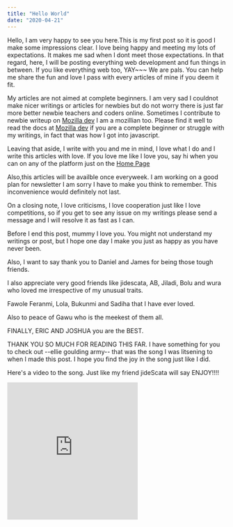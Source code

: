 ```yaml
---
title: "Hello World"
date: "2020-04-21"
---
```


Hello, I am very happy to see you here.This is my first post so it is good I make some impressions clear. I love being happy and meeting my lots of expectations. It makes me sad when I dont meet those expectations.
In that regard, here, I will be posting everything web development and fun things in between. If you like everything web too, YAY~~~ We are pals. You can help me share the fun and love I pass with every articles of mine if you deem it fit.

My articles are not aimed at complete beginners. I am very sad I couldnot make nicer writings or articles for newbies but do not worry there is just far more better newbie teachers and coders online. Sometimes I contribute to newbie writeup on  <a href="https://developer.mozilla.org/en-US/">Mozilla dev</a> I am a mozillian too. Please find it well to read the docs at <a href="https://developer.mozilla.org/en-US/">Mozilla dev</a> if you are a complete beginner or struggle with my writings, in fact that was how I got into javascript.

Leaving that aside, I write with you and me in mind, I love what I do and I write this articles with love. If you love me like I love you, say hi when you can on any of the platform just on the <a href="/">Home Page</a>

Also,this articles will be availble once everyweek. I am working on a good plan for newsletter I am sorry I have to make you think to remember. This inconvenience would definitely not last.

On a closing note, I love criticisms, I love cooperation just like I love competitions, so if you get to see any issue on my writings please send a message and I will resolve it as fast as I can. 

Before I end this post, mummy I love you. You might not understand my writings or post, but I hope one day I make you just as happy as you have never been. 

Also, I want to say thank you to Daniel and James for being those tough friends.

I also appreciate very good friends like jidescata, AB, Jiladi, Bolu and wura who loved me irrespective of my unusual traits.


Fawole Feranmi, Lola, Bukunmi and Sadiha that I have ever loved.

Also to peace of Gawu who is the meekest of them all.

FINALLY, ERIC AND JOSHUA you are the BEST.


THANK YOU SO MUCH FOR READING THIS FAR. I have something for you to check out --ellie goulding army-- that was the song I was litsening to when I made this post. I hope you find the joy in the song just like I did.


Here's a video to the song. Just like my friend jideScata will say ENJOY!!!!

<iframe width="300" height="315" src="https://www.youtube.com/embed/jTTNWpag6fI" frameborder="0" allow="accelerometer; autoplay; encrypted-media; gyroscope; picture-in-picture" allowfullscreen></iframe>